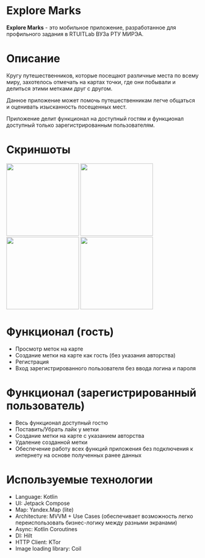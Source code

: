 # Explore Marks
**Explore Marks** - это мобильное приложение, разработанное для профильного задания в RTUITLab ВУЗа РТУ МИРЭА.

# Описание
Кругу путешественников, которые посещают различные места по всему миру, захотелось отмечать на картах точки, где они побывали и делиться этими метками друг с другом. 

Данное приложение может помочь путешественникам легче общаться и оценивать изысканность посещенных мест.

Приложение делит функционал на доступный гостям и функционал доступный только зарегистрированным пользователям.

# Скриншоты
<img src="https://github.com/Towich/ExploreMarks/assets/100920758/261ee4f5-5169-455e-a40d-fe14492f1f88" width="190">
<img src="https://github.com/Towich/ExploreMarks/assets/100920758/8fbe39f6-5138-47ee-a2de-e34e07fc3a66" width="190">
<img src="https://github.com/Towich/ExploreMarks/assets/100920758/b28cdc30-5467-472e-921f-3e6e90c393cc" width="190">
<img src="https://github.com/Towich/ExploreMarks/assets/100920758/06e022dc-adf2-4136-a633-aed0b56492ed" width="190">

# Функционал (гость)
* Просмотр меток на карте
* Создание метки на карте как гость (без указания авторства)
* Регистрация
* Вход зарегистрированного пользователя без ввода логина и пароля

# Функционал (зарегистрированный пользователь)
* Весь функционал доступный гостю
* Поставить/Убрать лайк у метки
* Создание метки на карте с указанием авторства
* Удаление созданной метки
* Обеспечение работу всех функций приложения без подключения к интернету на основе полученных ранее данных

# Используемые технологии
* Language: Kotlin
* UI: Jetpack Compose
* Map: Yandex.Map (lite)
* Architecture: MVVM + Use Cases (обеспечивает возможность легко переиспользовать бизнес-логику между разными экранами)
* Async: Kotlin Coroutines
* DI: Hilt
* HTTP Client: KTor
* Image loading library: Coil
